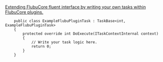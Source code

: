 [Extending FlubuCore fluent interface by writing your own tasks within FlubuCore plugins.](https://flubucore.dotnetcore.xyz/write-plugins)

```
    public class ExampleFlubuPluginTask : TaskBase<int, ExampleFlubuPluginTask>
    {
        protected override int DoExecute(ITaskContextInternal context)
        {
            // Write your task logic here.
            return 0;
        }
    }
```